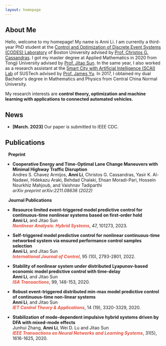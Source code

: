 ```yaml
---
layout: homepage
---
```


## About Me

Hello, welcome to my homepage! My name is Anni Li. I am currently a third-year PhD student at the [Control and Optimization of Discrete Event Systems (CODES) Laboratory](https://www.bu.edu/codes/people/) of Boston University advised by [Prof. Christos G. Cassandras](https://christosgcassandras.org/). I got my master degree at Applied Mathematics in 2020 from Tongji University advised by [Prof. Jitao Sun](https://math.tongji.edu.cn/info/1122/8339.htm). In the same year, I also worked as a research assistant at the [Smart City with Artificial Intelligence (SCAI) Lab](https://jamesyu.me/scai/) of SUSTech advised by [Prof. James Yu](https://faculty.sustech.edu.cn/?tagid=yujq3&iscss=1&snapid=1&orderby=date&go=1). In 2017, I obtained my dual Bachelor's degree in Mathematics and Physics from Central China Normal University.

My research interests are  **control theory, optimization and machine learning with applications to connected automated vehicles.**

## News

- **[March. 2023]** Our paper is submitted to IEEE CDC.

## Publications
<h4 style="margin:0 10px 0;">Preprint</h4>

- **Cooperative Energy and Time-Optimal Lane Change Maneuvers with Minimal Highway Traffic Disruption**
  <br>
   Andres S. Chavez Armijos, **Anni Li**, Christos G. Cassandras, Yasir K. Al-Nadawi, Hidekazu Araki, Behdad Chalaki, Ehsan Moradi-Pari, Hossein Nourkhiz Mahjoub, and Vaishnav Tadiparthi
  <br>
  <i>arXiv preprint arXiv:2211.08636 (2022)</i>
  <br>

<h4 style="margin:0 10px 0;">Journal Publications</h4>

- **Resource limited event-triggered model predictive control for continuous-time nonlinear systems based on first-order hold**
  <br>
   **Anni Li**, and Jitao Sun
  <br>
  <strong><i style="color:#e74d3c">Nonlinear Analysis: Hybrid Systems</i></strong>, 47, 101273, 2023. 
  <br>

- **Self-triggered model predictive control for nonlinear continuous-time networked system via ensured performance control samples selection**
  <br>
   **Anni Li**, and Jitao Sun
  <br>
  <strong><i style="color:#e74d3c">International Journal of Control</i></strong>, 95 (10), 2793-2801, 2022. 
  <br>
  
- **Stability of nonlinear system under distributed Lyapunov-based economic model predictive control with time-delay**
  <br>
   **Anni Li**, and Jitao Sun
  <br>
  <strong><i style="color:#e74d3c">ISA Transactions</i></strong>, 99, 148-153, 2020. 
  <br>
  
- **Robust event-triggered distributed min-max model predictive control of continuous-time non-linear systems**
  <br>
   **Anni Li**, and Jitao Sun
  <br>
  <strong><i style="color:#e74d3c">IET Control Theory & Applications</i></strong>, 14 (19), 3320-3329, 2020. 
  <br>
  
- **Stabilization of mode-dependent impulsive hybrid systems driven by DFA with mixed-mode effects**
  <br>
   Junhui Zhang, **Anni Li**, Wei D. Lu and Jitao Sun
  <br>
  <strong><i style="color:#e74d3c">IEEE Transactions on Neural Networks and Learning Systems</i></strong>, 31(5), 1616-1625, 2020.
  <br>
  
